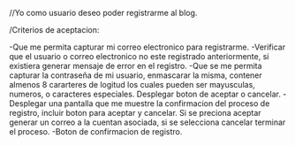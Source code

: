 //Yo como usuario deseo poder registrarme al blog.

/Criterios de aceptacion:


-Que me permita capturar mi correo electronico para registrarme.
-Verificar que el usuario o correo electronico no este registrado anteriormente, si existiera generar mensaje de error en el registro.
-Que se me permita capturar la contraseña de mi usuario, enmascarar la misma, contener almenos 8 cararteres de logitud los cuales pueden ser mayusculas, numeros, o caracteres especiales. Desplegar boton de aceptar o cancelar.
-Desplegar una pantalla que me muestre la confirmacion del proceso de registro, incluir boton para aceptar y cancelar. Si se preciona aceptar generar un correo a la cuentan asociada, si se selecciona cancelar terminar el proceso.
-Boton de confirmacion de registro.


